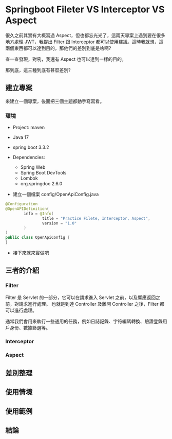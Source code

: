 # Springboot Fileter VS Interceptor VS Aspect

很久之前其實有大概寫過 Aspect，但也都忘光光了，這兩天專案上遇到要在很多地方處理 JWT，我提出 Filter 跟 Interceptor 都可以使用建議。這時我就想，這兩個東西都可以達到目的，那他們的差別到底是啥啊?

查一查發現，對吼，我還有 Aspect 也可以達到一樣的目的。

那到底，這三種到底有甚麼差別?

## 建立專案

來建立一個專案，後面把三個主題都動手寫寫看。

### 環境
 
- Project: maven
- Java 17
- spring boot 3.3.2
- Dependencies: 
  - Spring Web
  - Spring Boot DevTools
  - Lombok
  - org.springdoc 2.6.0

- 建立一個檔案 config/OpenApiConfig.java

```java
@Configuration
@OpenAPIDefinition(
        info = @Info(
                title = "Practice Filete, Interceptor, Aspect",
                version = "1.0"
        )
)
public class OpenApiConfig {
}
```

- 接下來就來實做吧

## 三者的介紹

### Filter

Filter 是 Servlet 的一部分，它可以在請求進入 Servlet 之前，以及響應返回之前，對請求進行處理。
也就是到達 Controller 及離開 Controller 之後，Filter 都可以進行處理。

通常我們會用來執行一些通用的任務，例如日誌記錄、字符編碼轉換、驗證登錄用戶身份、數據篩選等。



### Interceptor

### Aspect

## 差別整理


## 使用情境


## 使用範例


## 結論

